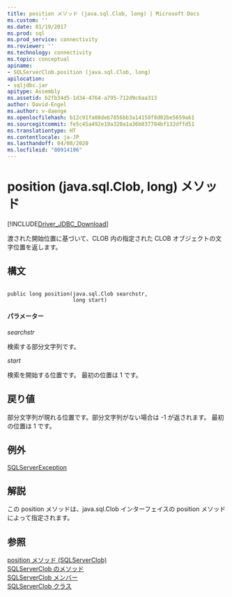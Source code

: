 ```yaml
---
title: position メソッド (java.sql.Clob, long) | Microsoft Docs
ms.custom: ''
ms.date: 01/19/2017
ms.prod: sql
ms.prod_service: connectivity
ms.reviewer: ''
ms.technology: connectivity
ms.topic: conceptual
apiname:
- SQLServerClob.position (java.sql.Clob, long)
apilocation:
- sqljdbc.jar
apitype: Assembly
ms.assetid: b2fb34d5-1d34-4764-a795-712d9c6aa313
author: David-Engel
ms.author: v-daenge
ms.openlocfilehash: b12c91fa08deb7856bb3a14158f8d02be5659a61
ms.sourcegitcommit: fe5c45a492e19a320a1a36b037704bf132dffd51
ms.translationtype: HT
ms.contentlocale: ja-JP
ms.lasthandoff: 04/08/2020
ms.locfileid: "80914196"
---
```

# <a name="position-method-javasqlclob-long"></a>position (java.sql.Clob, long) メソッド
[!INCLUDE[Driver_JDBC_Download](../../../includes/driver_jdbc_download.md)]

  渡された開始位置に基づいて、CLOB 内の指定された CLOB オブジェクトの文字位置を返します。  
  
## <a name="syntax"></a>構文  
  
```  
  
public long position(java.sql.Clob searchstr,  
                     long start)  
```  
  
#### <a name="parameters"></a>パラメーター  
 *searchstr*  
  
 検索する部分文字列です。  
  
 *start*  
  
 検索を開始する位置です。 最初の位置は 1 です。  
  
## <a name="return-value"></a>戻り値  
 部分文字列が現れる位置です。部分文字列がない場合は -1 が返されます。 最初の位置は 1 です。  
  
## <a name="exceptions"></a>例外  
 [SQLServerException](../../../connect/jdbc/reference/sqlserverexception-class.md)  
  
## <a name="remarks"></a>解説  
 この position メソッドは、java.sql.Clob インターフェイスの position メソッドによって指定されます。  
  
## <a name="see-also"></a>参照  
 [position メソッド &#40;SQLServerClob&#41;](../../../connect/jdbc/reference/position-method-sqlserverclob.md)   
 [SQLServerClob のメソッド](../../../connect/jdbc/reference/sqlserverclob-methods.md)   
 [SQLServerClob メンバー](../../../connect/jdbc/reference/sqlserverclob-members.md)   
 [SQLServerClob クラス](../../../connect/jdbc/reference/sqlserverclob-class.md)  
  
  
